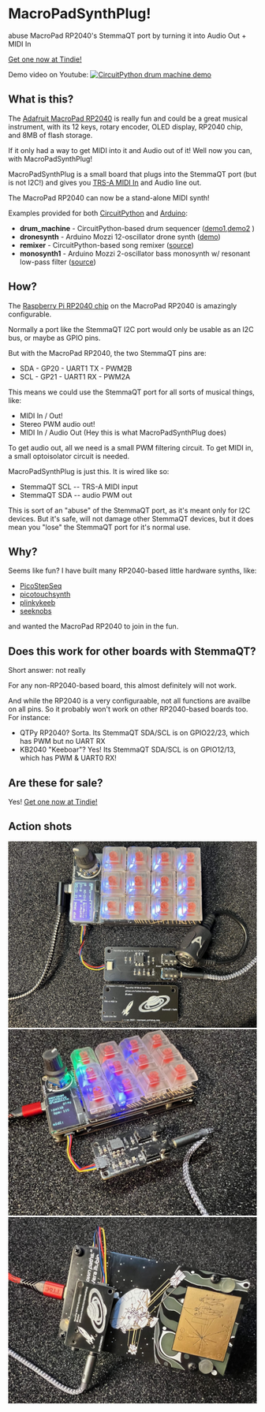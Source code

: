 # MacroPadSynthPlug!

abuse MacroPad RP2040's StemmaQT port by turning it into Audio Out + MIDI In

[Get one now at Tindie!](https://www.tindie.com/products/todbot/macropadsynthplug-turn-rp2040-into-a-synth/)

Demo video on Youtube:
[![CircuitPython drum machine demo](https://img.youtube.com/vi/jMKC_18M17U/maxresdefault.jpg)](https://www.youtube.com/watch?v=jMKC_18M17U)


## What is this?

The [Adafruit MacroPad RP2040](https://learn.adafruit.com/adafruit-macropad-rp2040/overview)
is really fun and could be a great musical instrument,
with its 12 keys, rotary encoder, OLED display, RP2040 chip, and 8MB of flash storage.

If it only had a way to get MIDI into it and Audio out of it!
Well now you can, with MacroPadSynthPlug!

MacroPadSynthPlug is a small board that plugs into the StemmaQT port (but is not I2C!)
and gives you [TRS-A MIDI In](https://minimidi.world/) and Audio line out.

The MacroPad RP2040 can now be a stand-alone MIDI synth!

Examples provided for both [CircuitPython](https://circuitpython.org/) and [Arduino](https://arduino-pico.readthedocs.io/en/latest/):


* __drum_machine__ - CircuitPython-based drum sequencer ([demo1](https://youtu.be/jMKC_18M17U),[demo2](https://youtu.be/bJwyUjxc6VM) )
* __dronesynth__ - Arduino Mozzi 12-oscillator drone synth ([demo](https://youtu.be/kLwP-vyvtLM))
* __remixer__ - CircuitPython-based song remixer ([source](https://github.com/todbot/macropadsynthplug/tree/main/circuitpython/remixer))
* __monosynth1__ - Arduino Mozzi 2-oscillator bass monosynth w/ resonant low-pass filter ([source](https://github.com/todbot/macropadsynthplug/tree/main/arduino/monosynth1))


## How?

The [Raspberry Pi RP2040 chip](https://www.raspberrypi.com/documentation/microcontrollers/rp2040.html)
on the MacroPad RP2040 is amazingly configurable.

Normally a port like the StemmaQT I2C port would only be usable as an I2C bus, or maybe as GPIO pins.

But with the MacroPad RP2040, the two StemmaQT pins are:

- SDA - GP20 - UART1 TX - PWM2B
- SCL - GP21 - UART1 RX - PWM2A

This means we could use the StemmaQT port for all sorts of musical things, like:

- MIDI In / Out!
- Stereo PWM audio out!
- MIDI In / Audio Out  (Hey this is what MacroPadSynthPlug does)

To get audio out, all we need is a small PWM filtering circuit.
To get MIDI in, a small optoisolator circuit is needed.

MacroPadSynthPlug is just this.  It is wired like so:

- StemmaQT SCL -- TRS-A MIDI input
- StemmaQT SDA -- audio PWM out


This is sort of an "abuse" of the StemmaQT port, as it's meant only for I2C devices.
But it's safe, will not damage other StemmaQT devices,
but it does mean you "lose" the StemmaQT port for it's normal use.


## Why?

Seems like fun?  I have built many RP2040-based little hardware synths, like:
- [PicoStepSeq](https://github.com/todbot/picostepseq)
- [picotouchsynth](https://github.com/todbot/picotouchsynth)
- [plinkykeeb](https://github.com/todbot/plinkykeeb)
- [seeknobs](https://github.com/todbot/seeknobs)

and wanted the MacroPad RP2040 to join in the fun.

## Does this work for other boards with StemmaQT?

Short answer: not really

For any non-RP2040-based board, this almost definitely will not work.

And while the RP2040 is a very configuraable, not all functions are availbe on all pins.
So it probably won't work on other RP2040-based boards too.  For instance:

- QTPy RP2040?  Sorta. Its StemmaQT SDA/SCL is on GPIO22/23, which has PWM but no UART RX
- KB2040 "Keeboar"? Yes! Its StemmaQT SDA/SCL is on GPIO12/13, which has PWM & UART0 RX!


## Are these for sale?

Yes! [Get one now at Tindie!](https://www.tindie.com/products/todbot/macropadsynthplug-turn-rp2040-into-a-synth/)

## Action shots

<img width=700 src="./docs/img_production1.jpg">

<img width=700 src="./docs/img1.jpg">
<img width=700 src="./docs/img2.jpg">
